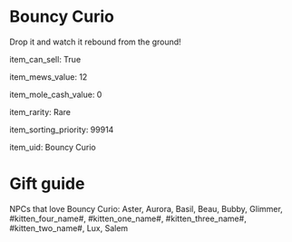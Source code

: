 # Bouncy Curio

Drop it and watch it rebound from the ground!

item_can_sell: True

item_mews_value: 12

item_mole_cash_value: 0

item_rarity: Rare

item_sorting_priority: 99914

item_uid: Bouncy Curio

# Gift guide

NPCs that love Bouncy Curio: Aster, Aurora, Basil, Beau, Bubby, Glimmer, #kitten_four_name#, #kitten_one_name#, #kitten_three_name#, #kitten_two_name#, Lux, Salem